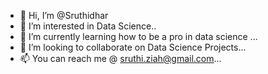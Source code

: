 - 👋 Hi, I’m @Sruthidhar
- 👀 I’m interested in Data Science..
- 🌱 I’m currently learning how to be a pro in data science ...
- 💞️ I’m looking to collaborate on Data Science Projects...
- 📫 You can reach me @ sruthi.ziah@gmail.com...

<!---
Sruthidhar/Sruthidhar is a ✨ special ✨ repository because its `README.md` (this file) appears on your GitHub profile.
You can click the Preview link to take a look at your changes.
--->
